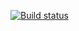 [![Build status](https://ci.appveyor.com/api/projects/status/2yp5cak55uy81a9d/branch/main?svg=true)](https://ci.appveyor.com/project/Aleksandr-Suchugov/websockes-front-end/branch/main)
